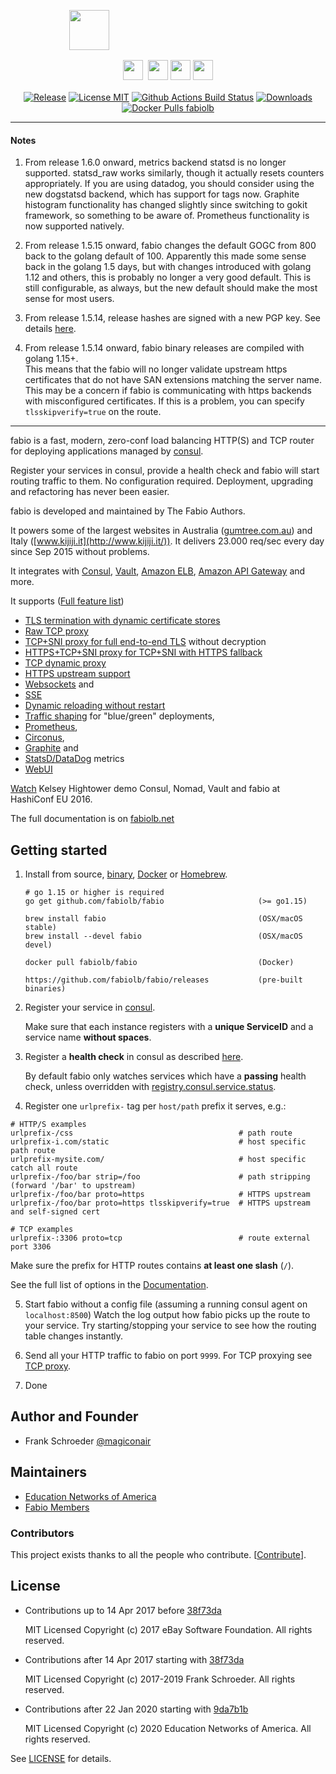 <p align="center">
  <p align="center" style="width: 50%; height: 64px;">
    <img src="https://cdn.rawgit.com/fabiolb/fabio/015e999/fabio.svg" height="64"/>
  </p>
  <p align="center" style="margin-top: 16px">
    <a href="http://ebay.github.io/"><img src="https://cdn.rawgit.com/fabiolb/fabio/7a02e1f/ebay.png" height="32" style="padding-right: 4px"/></a>
    <a href="http://www.ebayclassifiedsgroup.com"><img src="https://cdn.rawgit.com/fabiolb/fabio/7a02e1f/ecg.png" height="32"/></a>
    <a href="http://www.mytaxi.de"><img src="https://cdn.rawgit.com/fabiolb/fabio/7a02e1f/mytaxi.png" height="32"/></a>
    <a href="http://www.classmarkets.com"><img src="https://cdn.rawgit.com/fabiolb/fabio/7a02e1f/classmarkets.png" height="32"/></a>
  </p>
  <p align="center" style="margin-top: 16px">
    <a href="https://github.com/fabiolb/fabio/releases/latest"><img alt="Release" src="https://img.shields.io/github/release/fabiolb/fabio.svg?style=flat-square"></a>
    <a href="https://raw.githubusercontent.com/fabiolb/fabio/master/LICENSE"><img alt="License MIT" src="https://img.shields.io/badge/license-MIT-blue.svg?style=flat-square"></a>
    <a href="https://github.com/fabiolb/fabio/actions/workflows/build.yml"><img alt="Github Actions Build Status" src="https://github.com/fabiolb/fabio/actions/workflows/build.yml/badge.svg"></a>
    <a href="https://github.com/fabiolb/fabio/releases"><img alt="Downloads" src="https://img.shields.io/github/downloads/fabiolb/fabio/total.svg?style=flat-square"></a>
    <a href="https://hub.docker.com/r/fabiolb/fabio/"><img alt="Docker Pulls fabiolb" src="https://img.shields.io/docker/pulls/fabiolb/fabio.svg?style=flat-square&label=docker+pulls+fabiolb"></a>
  </p>
</p>

---

#### Notes

1) From release 1.6.0 onward, metrics backend statsd is no longer supported.  statsd_raw
works similarly, though it actually resets counters appropriately.  If you are using datadog,
you should consider using the new dogstatsd backend, which has support for tags now.  Graphite
histogram functionality has changed slightly since switching to gokit framework, so something to be aware of.
 Prometheus functionality is now supported natively.

2) From release 1.5.15 onward, fabio changes the default GOGC from 800 back to
the golang default of 100.  Apparently this made some sense back in the golang 1.5 days, but with
changes introduced with golang 1.12 and others, this is probably no longer a very good default.
This is still configurable, as always, but the new default should make the most sense for most users.

3) From release 1.5.14, release hashes are signed with a new PGP key.
See details [here](https://fabiolb.net/faq/verifying-releases/).

4) From release 1.5.14 onward, fabio binary releases are compiled with golang 1.15+.  
This means that the fabio will no longer validate upstream https certificates that do 
not have SAN extensions matching the server name.  This may be a concern if fabio is 
communicating with https backends with misconfigured certificates.  If this is a problem,
you can specify `tlsskipverify=true` on the route.



---

fabio is a fast, modern, zero-conf load balancing HTTP(S) and TCP router
for deploying applications managed by [consul](https://consul.io/).

Register your services in consul, provide a health check and fabio will start
routing traffic to them. No configuration required. Deployment, upgrading and
refactoring has never been easier.

fabio is developed and maintained by The Fabio Authors.

It powers some of the largest websites in
Australia ([gumtree.com.au](http://www.gumtree.com.au))
and Italy ([www.kijiji.it](http://www.kijiji.it/)).
It delivers 23.000 req/sec every day since Sep 2015 without problems.

It integrates with
[Consul](https://consul.io/),
[Vault](https://vaultproject.io/),
[Amazon ELB](https://aws.amazon.com/elasticloadbalancing),
[Amazon API Gateway](https://aws.amazon.com/api-gateway/)
and more.

It supports ([Full feature list](https://fabiolb.net/feature/))

* [TLS termination with dynamic certificate stores](https://fabiolb.net/feature/certificate-stores/)
* [Raw TCP proxy](https://fabiolb.net/feature/tcp-proxy/)
* [TCP+SNI proxy for full end-to-end TLS](https://fabiolb.net/feature/tcp-sni-proxy/) without decryption
* [HTTPS+TCP+SNI proxy for TCP+SNI with HTTPS fallback](https://fabiolb.net/feature/https-tcp-sni-proxy/)
* [TCP dynamic proxy](https://fabiolb.net/feature/tcp-dynamic-proxy/)
* [HTTPS upstream support](https://fabiolb.net/feature/https-upstream/)
* [Websockets](https://fabiolb.net/feature/websockets/) and
* [SSE](https://fabiolb.net/feature/sse/)
* [Dynamic reloading without restart](https://fabiolb.net/feature/dynamic-reloading/)
* [Traffic shaping](https://fabiolb.net/feature/traffic-shaping/) for "blue/green" deployments,
* [Prometheus](https://fabiolb.net/features/metrics/),
* [Circonus](https://fabiolb.net/feature/metrics/),
* [Graphite](https://fabiolb.net/feature/metrics/) and
* [StatsD/DataDog](https://fabiolb.net/feature/metrics/) metrics
* [WebUI](https://fabiolb.net/feature/web-ui/)

[Watch](https://www.youtube.com/watch?v=gf43TcWjBrE&list=PL81sUbsFNc5b-Gd59Lpz7BW0eHJBt0GvE&index=1)
Kelsey Hightower demo Consul, Nomad, Vault and fabio at HashiConf EU 2016.

The full documentation is on [fabiolb.net](https://fabiolb.net/)

## Getting started

1. Install from source, [binary](https://github.com/fabiolb/fabio/releases),
   [Docker](https://hub.docker.com/r/fabiolb/fabio/) or [Homebrew](http://brew.sh).
    ```shell
	# go 1.15 or higher is required
    go get github.com/fabiolb/fabio                     (>= go1.15)

    brew install fabio                                  (OSX/macOS stable)
    brew install --devel fabio                          (OSX/macOS devel)

    docker pull fabiolb/fabio                           (Docker)

    https://github.com/fabiolb/fabio/releases           (pre-built binaries)
    ```

2. Register your service in [consul](https://consul.io/).

   Make sure that each instance registers with a **unique ServiceID** and a service name **without spaces**.

3. Register a **health check** in consul as described [here](https://consul.io/docs/agent/checks.html).

   By default fabio only watches services which have a **passing** health check, unless overridden with [registry.consul.service.status](https://fabiolb.net/ref/registry.consul.service.status/).

4. Register one `urlprefix-` tag per `host/path` prefix it serves, e.g.:

```
# HTTP/S examples
urlprefix-/css                                     # path route
urlprefix-i.com/static                             # host specific path route
urlprefix-mysite.com/                              # host specific catch all route
urlprefix-/foo/bar strip=/foo                      # path stripping (forward '/bar' to upstream)
urlprefix-/foo/bar proto=https                     # HTTPS upstream
urlprefix-/foo/bar proto=https tlsskipverify=true  # HTTPS upstream and self-signed cert

# TCP examples
urlprefix-:3306 proto=tcp                          # route external port 3306
```

   Make sure the prefix for HTTP routes contains **at least one slash** (`/`).

   See the full list of options in the [Documentation](https://github.com/fabiolb/fabio/wiki/Routing#config-language).

5. Start fabio without a config file (assuming a running consul agent on `localhost:8500`)
   Watch the log output how fabio picks up the route to your service.
   Try starting/stopping your service to see how the routing table changes instantly.

6. Send all your HTTP traffic to fabio on port `9999`.
   For TCP proxying see [TCP proxy](https://fabiolb.net/feature/tcp-proxy/).

7. Done

## Author and Founder

* Frank Schroeder [@magiconair](https://twitter.com/magiconair)

## Maintainers

* [Education Networks of America](https://github.com/myENA/)
* [Fabio Members](https://github.com/orgs/fabiolb/people)

### Contributors

This project exists thanks to all the people who contribute. [[Contribute](CONTRIBUTING.md)].

## License

* Contributions up to 14 Apr 2017 before [38f73da](https://github.com/fabiolb/fabio/commit/38f73da6413b68fed1631101ac1d0b79a2fac870)

  MIT Licensed
  Copyright (c) 2017 eBay Software Foundation. All rights reserved.

* Contributions after 14 Apr 2017 starting with  [38f73da](https://github.com/fabiolb/fabio/commit/38f73da6413b68fed1631101ac1d0b79a2fac870)

  MIT Licensed
  Copyright (c) 2017-2019 Frank Schroeder. All rights reserved.

* Contributions after 22 Jan 2020 starting with [9da7b1b](https://github.com/fabiolb/fabio/commit/9da7b1b6ce0f631f7974e8663b34022c3496dca7#diff-b335630551682c19a781afebcf4d07bf978fb1f8ac04c6bf87428ed5106870f5)

  MIT Licensed
  Copyright (c) 2020 Education Networks of America.  All rights reserved.

See [LICENSE](https://github.com/fabiolb/fabio/blob/master/LICENSE) for details.


